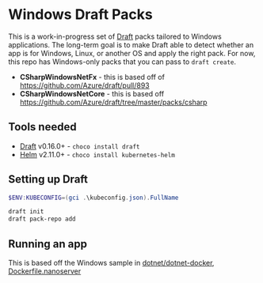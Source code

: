 # Windows Draft Packs
This is a work-in-progress set of [Draft](http://draft.sh) packs tailored to Windows applications. The long-term goal is to make Draft able to detect whether an app is for Windows, Linux, or another OS and apply the right pack. For now, this repo has Windows-only packs that you can pass to `draft create`.

- **CSharpWindowsNetFx** - this is based off of https://github.com/Azure/draft/pull/893
- **CSharpWindowsNetCore** - this is based off https://github.com/Azure/draft/tree/master/packs/csharp 


## Tools needed

- [Draft](http://draft.sh) v0.16.0+ - `choco install draft`
- [Helm](http://helm.sh) v2.11.0+ - `choco install kubernetes-helm`


## Setting up Draft


```powershell
$ENV:KUBECONFIG=(gci .\kubeconfig.json).FullName

draft init
draft pack-repo add 

```



## Running an app

This is based off the Windows sample in [dotnet/dotnet-docker](https://github.com/dotnet/dotnet-docker/tree/master/samples/aspnetapp/aspnetapp), [Dockerfile.nanoserver](https://raw.githubusercontent.com/dotnet/dotnet-docker/master/samples/aspnetapp/Dockerfile.nanoserver-sac2016)

